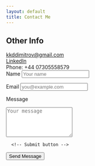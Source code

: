 ```yaml
---
layout: default
title: Contact Me
---
```


<section id="contact">
  <div class="contact-container">
    <div class="left-panel">
      <h2>Other Info</h2>
      <div class="contact-option"><a href="mailto:kkddimitrov@gmail.com">kkddimitrov@gmail.com</a></div>
      <div class="contact-option"><a href="https://linkedin.com/in/kristian-k-dimitrov">LinkedIn</a></div>
      <div class="contact-option">Phone: +44 07305558579</div>
    </div>

  <div class="right-panel">
    <form action="https://formspree.io/f/xanerzzn" method="POST" class="contact-form">
      <label for="name">Name</label>
      <input
        type="text"
        id="name"
        name="name"
        placeholder="Your name"
        required
      />

  <label for="email">Email</label>
  <input
    type="email"
    id="email"
    name="email"
    placeholder="you@example.com"
    required
  />

  <label for="message">Message</label>
  <textarea
    id="message"
    name="message"
    rows="5"
    placeholder="Your message"
    required
  ></textarea>

      <!-- Submit button -->
  <button type="submit">Send Message</button>
</form>
</div>
</div>

  <link rel="stylesheet" href="/ContactMe/style.css">
</section>